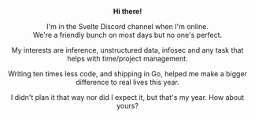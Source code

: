 <p align="center">
  <b>Hi there!</b><br>
</p>
  <p align="center">
  I'm in the Svelte Discord channel when I'm online. <br/> We're a friendly bunch on most days but no one's perfect.
</p>

<p align="center">
  My interests are inference, unstructured data, infosec and any task that helps with time/project management.
</p>
<p align="center">Writing ten times less code, and shipping in Go, helped me make a bigger difference to real lives this year.</p>
<p align="center">I didn't plan it that way nor did I expect it, but that's my year. How about yours?</p>
